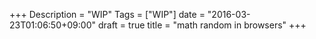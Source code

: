 +++
Description = "WIP"
Tags = ["WIP"]
date = "2016-03-23T01:06:50+09:00"
draft = true
title = "math random in browsers"
+++

